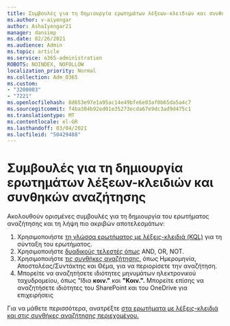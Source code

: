```yaml
---
title: Συμβουλές για τη δημιουργία ερωτημάτων λέξεων-κλειδιών και συνθηκών αναζήτησης
ms.author: v-aiyengar
author: AshaIyengar21
manager: dansimp
ms.date: 02/26/2021
ms.audience: Admin
ms.topic: article
ms.service: o365-administration
ROBOTS: NOINDEX, NOFOLLOW
localization_priority: Normal
ms.collection: Adm_O365
ms.custom:
- "3200003"
- "7221"
ms.openlocfilehash: 8d653e97e1a95ac14e49bfe6e03af0b65da5a4c7
ms.sourcegitcommit: f4ba304b92ed01e35273ecda67e9dc3ad9d475c1
ms.translationtype: MT
ms.contentlocale: el-GR
ms.lasthandoff: 03/04/2021
ms.locfileid: "50429488"
---
```

# <a name="tips-for-building-keyword-queries-and-search-conditions"></a>Συμβουλές για τη δημιουργία ερωτημάτων λέξεων-κλειδιών και συνθηκών αναζήτησης

Ακολουθούν ορισμένες συμβουλές για τη δημιουργία του ερωτήματος αναζήτησης και τη λήψη πιο ακριβών αποτελεσμάτων:

1. Χρησιμοποιήστε [τη γλώσσα ερωτήματος με λέξεις-κλειδιά (KQL)](https://go.microsoft.com/fwlink/?linkid=2101591) για τη σύνταξη του ερωτήματος.
1. Χρησιμοποιήστε [δυαδικούς τελεστές όπως](https://go.microsoft.com/fwlink/?linkid=2101592) AND, OR, NOT.
1. Χρησιμοποιήστε [τις συνθήκες αναζήτησης,](https://go.microsoft.com/fwlink/?linkid=2102410) όπως Ημερομηνία, Αποστολέας/Συντάκτης και Θέμα, για να περιορίσετε την αναζήτηση.
1. Μπορείτε να αναζητήσετε ιδιότητες μηνυμάτων ηλεκτρονικού ταχυδρομείου, όπως "Ιδια **κοιν."** και **"Κοιν.".** Μπορείτε επίσης να αναζητήσετε ιδιότητες του SharePoint και του OneDrive για επιχειρήσεις

Για να μάθετε περισσότερα, ανατρέξτε [στα ερωτήματα με λέξεις-κλειδιά και στις συνθήκες αναζήτησης περιεχομένου.](https://go.microsoft.com/fwlink/?linkid=2102411)
